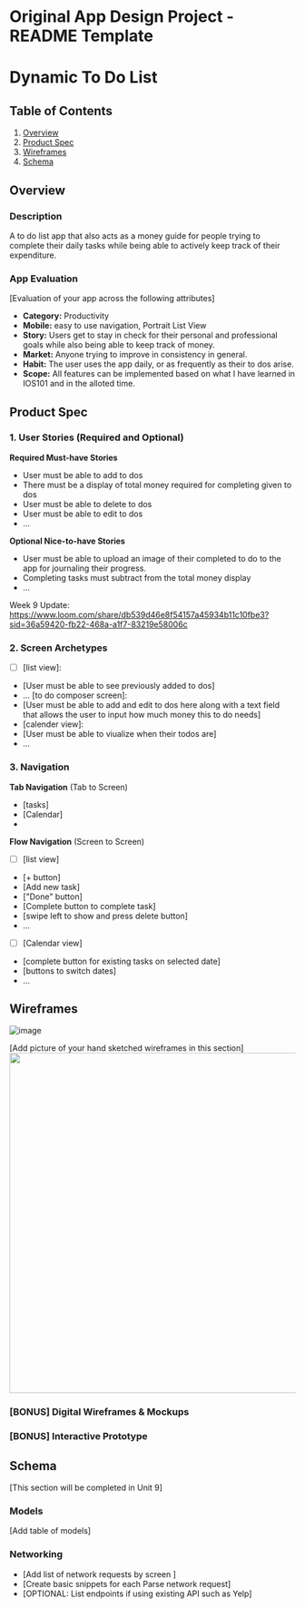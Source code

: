 Original App Design Project - README Template
===

# Dynamic To Do List

## Table of Contents

1. [Overview](#Overview)
2. [Product Spec](#Product-Spec)
3. [Wireframes](#Wireframes)
4. [Schema](#Schema)

## Overview

### Description

A to do list app that also acts as a money guide for people trying to complete their daily tasks while being able to actively keep track of their expenditure.

### App Evaluation

[Evaluation of your app across the following attributes]
- **Category:** Productivity
- **Mobile:**  easy to use navigation, Portrait List View
- **Story:** Users get to stay in check for their personal and professional goals while also being able to keep track of money. 
- **Market:** Anyone trying to improve in consistency in general.
- **Habit:** The user uses the app daily, or as frequently as their to dos arise.
- **Scope:** All features can be implemented based on what I have learned in IOS101 and in the alloted time.

## Product Spec

### 1. User Stories (Required and Optional)

**Required Must-have Stories**

* User must be able to add to dos
* There must be a display of total money required for completing given to dos
* User must be able to delete to dos
* User must be able to edit to dos
* ...

**Optional Nice-to-have Stories**

* User must be able to upload an image of their completed to do to the app for journaling their progress.
* Completing tasks must subtract from the total money display
* ...

Week 9 Update: 
https://www.loom.com/share/db539d46e8f54157a45934b11c10fbe3?sid=36a59420-fb22-468a-a1f7-83219e58006c

### 2. Screen Archetypes

- [ ] [list view]:
* [User must be able to see previously added to dos]
* ...
[to do composer screen]:
* [User must be able to add and edit to dos here along with a text field that allows the user to input how much money this to do needs]
* [calender view]:
* [User must be able to viualize when their todos are]
* ...

### 3. Navigation

**Tab Navigation** (Tab to Screen)

* [tasks]
* [Calendar]
* 
**Flow Navigation** (Screen to Screen)

- [ ] [list view]
* [+ button]
* [Add new task]
* ["Done" button]
* [Complete button to complete task]
* [swipe left to show and press delete button]
* ...
- [ ] [Calendar view]
* [complete button for existing tasks on selected date]
* [buttons to switch dates]
* ...

## Wireframes

![image](https://github.com/abhayDsingh/IOS-FINAL-WEEK-9/assets/156245245/c42f341c-17d5-4788-891f-399ce0c70cbf)


[Add picture of your hand sketched wireframes in this section]
<img src="YOUR_WIREFRAME_IMAGE_URL" width=600>

### [BONUS] Digital Wireframes & Mockups

### [BONUS] Interactive Prototype

## Schema 

[This section will be completed in Unit 9]

### Models

[Add table of models]

### Networking

- [Add list of network requests by screen ]
- [Create basic snippets for each Parse network request]
- [OPTIONAL: List endpoints if using existing API such as Yelp]
